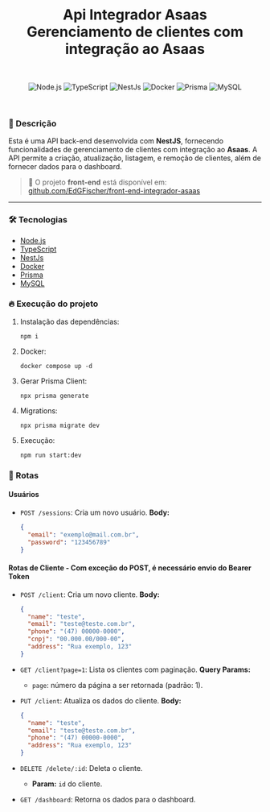 <h1 align="center">
   Api Integrador Asaas
  <br>
  Gerenciamento de clientes com integração ao Asaas
</h1>

<br>

<p align="center">
  <img
    src="https://img.shields.io/badge/Node.js-339933?style=for-the-badge&logo=nodedotjs&logoColor=white"
    alt="Node.js"
  >
  <img
    src="https://img.shields.io/badge/typescript-%23007ACC.svg?style=for-the-badge&logo=typescript&logoColor=white"
    alt="TypeScript"
  >
  <img
    src="https://img.shields.io/badge/nestjs-E0234E?style=for-the-badge&logo=nestjs&logoColor=white"
    alt="NestJs"
  >
  <img
    src="https://img.shields.io/badge/docker-257bd6?style=for-the-badge&logo=docker&logoColor=white"
    alt="Docker"
  >
  <img
    src="https://img.shields.io/badge/Prisma-3982CE?style=for-the-badge&logo=Prisma&logoColor=white"
    alt="Prisma"
  >
  <img
    src="https://img.shields.io/badge/mysql-4479A1?style=for-the-badge&logo=mysql&logoColor=white"
    alt="MySQL"
  />
</p>

<br>

### 📝 Descrição

Esta é uma API back-end desenvolvida com **NestJS**, fornecendo funcionalidades de gerenciamento de clientes com integração ao **Asaas**. A API permite a criação, atualização, listagem, e remoção de clientes, além de fornecer dados para o dashboard.

> 🔗 O projeto **front-end** está disponível em: [github.com/EdGFischer/front-end-integrador-asaas](https://github.com/EdGFischer/front-end-integrador-asaas)

---

### :hammer_and_wrench: Tecnologias
- [Node.js](https://nodejs.org/en)
- [TypeScript](https://www.typescriptlang.org/)
- [NestJs](https://nestjs.com/)
- [Docker](https://www.docker.com/)
- [Prisma](https://www.prisma.io/)
- [MySQL](https://www.mysql.com/)

### :fire: Execução do projeto
 1. Instalação das dependências:
     ```
     npm i 
     ```
  2. Docker:
     ```
     docker compose up -d
     ```
  3. Gerar Prisma Client:
     ```
     npx prisma generate
     ```
  4. Migrations:
     ```
     npx prisma migrate dev
     ```
  5. Execução:
     ```
     npm run start:dev
     ```

### :link: Rotas
#### Usuários
- `POST /sessions`: Cria um novo usuário.
    **Body:**
    ```json
    {
      "email": "exemplo@mail.com.br",
      "password": "123456789"
    }
    ```

#### Rotas de Cliente - Com exceção do POST, é necessário envio do Bearer Token
- `POST /client`: Cria um novo cliente.
    **Body:**
    ```json
    {
      "name": "teste",
      "email": "teste@teste.com.br",
      "phone": "(47) 00000-0000",
      "cnpj": "00.000.00/000-00",
      "address": "Rua exemplo, 123"
    }
    ```

- `GET /client?page=1`: Lista os clientes com paginação.
    **Query Params:**
    - `page`: número da página a ser retornada (padrão: 1).

- `PUT /client`: Atualiza os dados do cliente.
    **Body:**
    ```json
    {
      "name": "teste",
      "email": "teste@teste.com.br",
      "phone": "(47) 00000-0000",
      "address": "Rua exemplo, 123"
    }
    ```

- `DELETE /delete/:id`: Deleta o cliente. 
    - **Param:** `id` do cliente.

- `GET /dashboard`: Retorna os dados para o dashboard.

